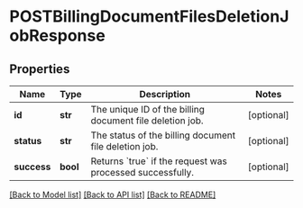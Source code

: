 # POSTBillingDocumentFilesDeletionJobResponse

## Properties
Name | Type | Description | Notes
------------ | ------------- | ------------- | -------------
**id** | **str** | The unique ID of the billing document file deletion job.  | [optional] 
**status** | **str** | The status of the billing document file deletion job.  | [optional] 
**success** | **bool** | Returns &#x60;true&#x60; if the request was processed successfully. | [optional] 

[[Back to Model list]](../README.md#documentation-for-models) [[Back to API list]](../README.md#documentation-for-api-endpoints) [[Back to README]](../README.md)

